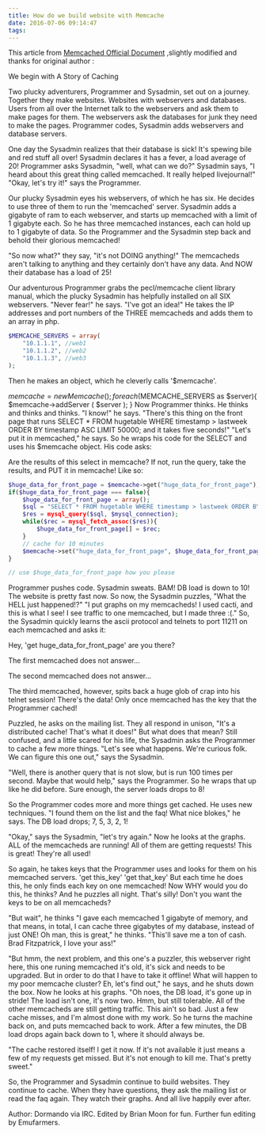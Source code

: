 ```yaml
---
title: How do we build website with Memcache
date: 2016-07-06 09:14:47
tags:
---
```

This article from [Memcached Official Document](https://github.com/memcached/memcached/wiki/TutorialCachingStory) ,slightly modified and thanks for original author :

We begin with A Story of Caching

Two plucky adventurers, Programmer and Sysadmin, set out on a journey. Together they make websites. Websites with webservers and databases. Users from all over the Internet talk to the webservers and ask them to make pages for them. The webservers ask the databases for junk they need to make the pages. Programmer codes, Sysadmin adds webservers and database servers.

One day the Sysadmin realizes that their database is sick! It's spewing bile and red stuff all over! Sysadmin declares it has a fever, a load average of 20! Programmer asks Sysadmin, "well, what can we do?" Sysadmin says, "I heard about this great thing called memcached. It really helped livejournal!" "Okay, let's try it!" says the Programmer.

Our plucky Sysadmin eyes his webservers, of which he has six. He decides to use three of them to run the 'memcached' server. Sysadmin adds a gigabyte of ram to each webserver, and starts up memcached with a limit of 1 gigabyte each. So he has three memcached instances, each can hold up to 1 gigabyte of data. So the Programmer and the Sysadmin step back and behold their glorious memcached!

"So now what?" they say, "it's not DOING anything!" The memcacheds aren't talking to anything and they certainly don't have any data. And NOW their database has a load of 25!

Our adventurous Programmer grabs the pecl/memcache client library manual, which the plucky Sysadmin has helpfully installed on all SIX webservers. "Never fear!" he says. "I've got an idea!" He takes the IP addresses and port numbers of the THREE memcacheds and adds them to an array in php.

```php
$MEMCACHE_SERVERS = array(
    "10.1.1.1", //web1
    "10.1.1.2", //web2
    "10.1.1.3", //web3
);
```

Then he makes an object, which he cleverly calls '$memcache'.

$memcache = new Memcache();
foreach($MEMCACHE_SERVERS as $server){
    $memcache->addServer ( $server );
}
Now Programmer thinks. He thinks and thinks and thinks. "I know!" he says. "There's this thing on the front page that runs SELECT * FROM hugetable WHERE timestamp > lastweek ORDER BY timestamp ASC LIMIT 50000; and it takes five seconds!" "Let's put it in memcached," he says. So he wraps his code for the SELECT and uses his $memcache object. His code asks:

Are the results of this select in memcache? If not, run the query, take the results, and PUT it in memcache! Like so:

```php
$huge_data_for_front_page = $memcache->get("huge_data_for_front_page");
if($huge_data_for_front_page === false){
    $huge_data_for_front_page = array();
    $sql = "SELECT * FROM hugetable WHERE timestamp > lastweek ORDER BY timestamp ASC LIMIT 50000";
    $res = mysql_query($sql, $mysql_connection);
    while($rec = mysql_fetch_assoc($res)){
        $huge_data_for_front_page[] = $rec;
    }
    // cache for 10 minutes
    $memcache->set("huge_data_for_front_page", $huge_data_for_front_page, 0, 600);
}

// use $huge_data_for_front_page how you please

```

Programmer pushes code. Sysadmin sweats. BAM! DB load is down to 10! The website is pretty fast now. So now, the Sysadmin puzzles, "What the HELL just happened!?" "I put graphs on my memcacheds! I used cacti, and this is what I see! I see traffic to one memcached, but I made three :(." So, the Sysadmin quickly learns the ascii protocol and telnets to port 11211 on each memcached and asks it:

Hey, 'get huge_data_for_front_page' are you there?

The first memcached does not answer...

The second memcached does not answer...

The third memcached, however, spits back a huge glob of crap into his telnet session! There's the data! Only once memcached has the key that the Programmer cached!

Puzzled, he asks on the mailing list. They all respond in unison, "It's a distributed cache! That's what it does!" But what does that mean? Still confused, and a little scared for his life, the Sysadmin asks the Programmer to cache a few more things. "Let's see what happens. We're curious folk. We can figure this one out," says the Sysadmin.

"Well, there is another query that is not slow, but is run 100 times per second. Maybe that would help," says the Programmer. So he wraps that up like he did before. Sure enough, the server loads drops to 8!

So the Programmer codes more and more things get cached. He uses new techniques. "I found them on the list and the faq! What nice blokes," he says. The DB load drops; 7, 5, 3, 2, 1!

"Okay," says the Sysadmin, "let's try again." Now he looks at the graphs. ALL of the memcacheds are running! All of them are getting requests! This is great! They're all used!

So again, he takes keys that the Programmer uses and looks for them on his memcached servers. 'get this_key' 'get that_key' But each time he does this, he only finds each key on one memcached! Now WHY would you do this, he thinks? And he puzzles all night. That's silly! Don't you want the keys to be on all memcacheds?

"But wait", he thinks "I gave each memcached 1 gigabyte of memory, and that means, in total, I can cache three gigabytes of my database, instead of just ONE! Oh man, this is great," he thinks. "This'll save me a ton of cash. Brad Fitzpatrick, I love your ass!"

"But hmm, the next problem, and this one's a puzzler, this webserver right here, this one runing memcached it's old, it's sick and needs to be upgraded. But in order to do that I have to take it offline! What will happen to my poor memcache cluster? Eh, let's find out," he says, and he shuts down the box. Now he looks at his graphs. "Oh noes, the DB load, it's gone up in stride! The load isn't one, it's now two. Hmm, but still tolerable. All of the other memcacheds are still getting traffic. This ain't so bad. Just a few cache misses, and I'm almost done with my work. So he turns the machine back on, and puts memcached back to work. After a few minutes, the DB load drops again back down to 1, where it should always be.

"The cache restored itself! I get it now. If it's not available it just means a few of my requests get missed. But it's not enough to kill me. That's pretty sweet."

So, the Programmer and Sysadmin continue to build websites. They continue to cache. When they have questions, they ask the mailing list or read the faq again. They watch their graphs. And all live happily ever after.

Author: Dormando via IRC. Edited by Brian Moon for fun. Further fun editing by Emufarmers.
